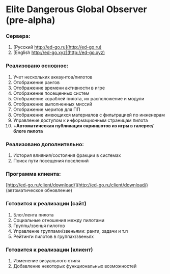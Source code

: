 # Elite Dangerous Global Observer (pre-alpha)

### Сервера:

1. [Русский http://ed-go.ru](http://ed-go.ru)
1. [English http://ed-go.xyz](http://ed-go.xyz)

### Реализовано основное:

1. Учет нескольких аккаунтов/пилотов
1. Отображение рангов
1. Отображение времени активности в игре
1. Отображение посещенных систем
1. Отображение кораблей пилота, их расположение и модули
1. Отображение выполненных миссий
1. Отображение меритов для ПП
1. Отображение имеющихся материалов с фильтрацией по инженерам
1. Управление доступом к информационным страницам пилота
1. +**Автоматическая публикация скриншотов из игры в галерее/блоге пилота**
  
### Реализовано дополнительно:

1. История влияния/состояния фракции в системах
1. Поиск пути посещения поселений

### Программа клиента:

[http://ed-go.ru/client/download/](http://ed-go.ru/client/download/) (автоматическое обновление)

### Готовится к реализации (сайт)

1. Блог/лента пилота
1. Социальные отношения между пилотами
1. Группы/звенья пилотов
1. Управление группами/звеньями: ранги, задачи и т.п
1. Рейтинги пилотов в группах/звеньях
  
### Готовится к реализации (клиент)

1. Изменение визуального стиля 
1. Добавление некоторых функциональных возможностей
